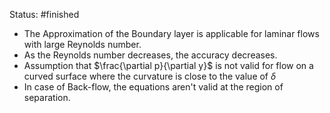 Status: #finished 
- The Approximation of the Boundary layer is applicable for laminar flows with large Reynolds number. 
- As the Reynolds number decreases, the accuracy decreases.
- Assumption that $\frac{\partial p}{\partial y}$  is not valid for flow on a curved surface where the curvature is close to the value of $\delta$
- In case of Back-flow, the equations aren't valid at the region of separation. 



